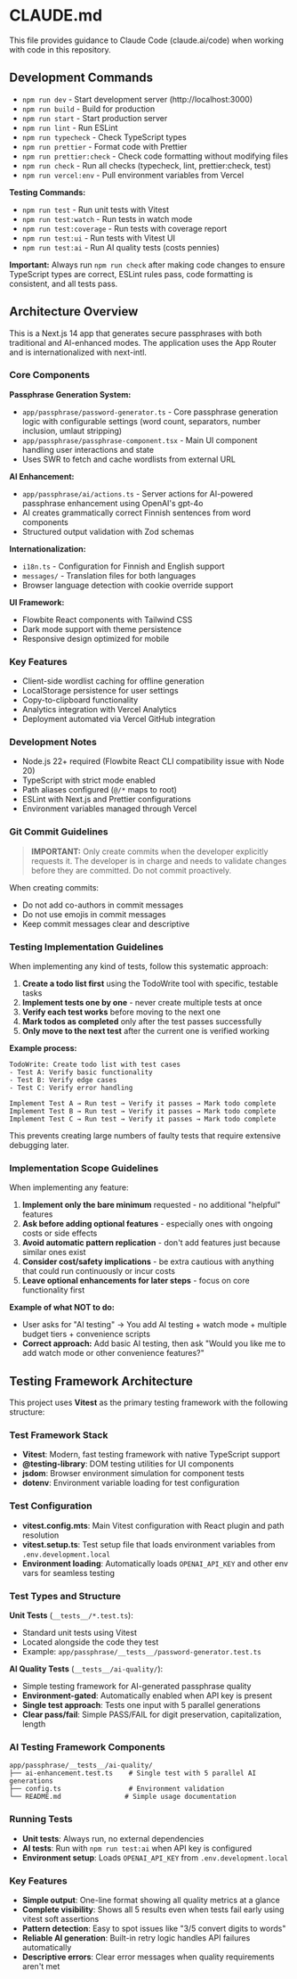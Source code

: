 # CLAUDE.md

This file provides guidance to Claude Code (claude.ai/code) when working with code in this repository.

## Development Commands

- `npm run dev` - Start development server (http://localhost:3000)
- `npm run build` - Build for production
- `npm run start` - Start production server
- `npm run lint` - Run ESLint
- `npm run typecheck` - Check TypeScript types
- `npm run prettier` - Format code with Prettier
- `npm run prettier:check` - Check code formatting without modifying files
- `npm run check` - Run all checks (typecheck, lint, prettier:check, test)
- `npm run vercel:env` - Pull environment variables from Vercel

**Testing Commands:**

- `npm run test` - Run unit tests with Vitest
- `npm run test:watch` - Run tests in watch mode
- `npm run test:coverage` - Run tests with coverage report
- `npm run test:ui` - Run tests with Vitest UI
- `npm run test:ai` - Run AI quality tests (costs pennies)

**Important:** Always run `npm run check` after making code changes to ensure TypeScript types are correct, ESLint rules pass, code formatting is consistent, and all tests pass.

## Architecture Overview

This is a Next.js 14 app that generates secure passphrases with both traditional and AI-enhanced modes. The application uses the App Router and is internationalized with next-intl.

### Core Components

**Passphrase Generation System:**

- `app/passphrase/password-generator.ts` - Core passphrase generation logic with configurable settings (word count, separators, number inclusion, umlaut stripping)
- `app/passphrase/passphrase-component.tsx` - Main UI component handling user interactions and state
- Uses SWR to fetch and cache wordlists from external URL

**AI Enhancement:**

- `app/passphrase/ai/actions.ts` - Server actions for AI-powered passphrase enhancement using OpenAI's gpt-4o
- AI creates grammatically correct Finnish sentences from word components
- Structured output validation with Zod schemas

**Internationalization:**

- `i18n.ts` - Configuration for Finnish and English support
- `messages/` - Translation files for both languages
- Browser language detection with cookie override support

**UI Framework:**

- Flowbite React components with Tailwind CSS
- Dark mode support with theme persistence
- Responsive design optimized for mobile

### Key Features

- Client-side wordlist caching for offline generation
- LocalStorage persistence for user settings
- Copy-to-clipboard functionality
- Analytics integration with Vercel Analytics
- Deployment automated via Vercel GitHub integration

### Development Notes

- Node.js 22+ required (Flowbite React CLI compatibility issue with Node 20)
- TypeScript with strict mode enabled
- Path aliases configured (`@/*` maps to root)
- ESLint with Next.js and Prettier configurations
- Environment variables managed through Vercel

### Git Commit Guidelines

> **IMPORTANT:** Only create commits when the developer explicitly requests it. The developer is in charge and needs to validate changes before they are committed. Do not commit proactively.

When creating commits:
- Do not add co-authors in commit messages
- Do not use emojis in commit messages
- Keep commit messages clear and descriptive

### Testing Implementation Guidelines

When implementing any kind of tests, follow this systematic approach:

1. **Create a todo list first** using the TodoWrite tool with specific, testable tasks
2. **Implement tests one by one** - never create multiple tests at once
3. **Verify each test works** before moving to the next one
4. **Mark todos as completed** only after the test passes successfully
5. **Only move to the next test** after the current one is verified working

**Example process:**

```
TodoWrite: Create todo list with test cases
- Test A: Verify basic functionality
- Test B: Verify edge cases
- Test C: Verify error handling

Implement Test A → Run test → Verify it passes → Mark todo complete
Implement Test B → Run test → Verify it passes → Mark todo complete
Implement Test C → Run test → Verify it passes → Mark todo complete
```

This prevents creating large numbers of faulty tests that require extensive debugging later.

### Implementation Scope Guidelines

When implementing any feature:

1. **Implement only the bare minimum** requested - no additional "helpful" features
2. **Ask before adding optional features** - especially ones with ongoing costs or side effects
3. **Avoid automatic pattern replication** - don't add features just because similar ones exist
4. **Consider cost/safety implications** - be extra cautious with anything that could run continuously or incur costs
5. **Leave optional enhancements for later steps** - focus on core functionality first

**Example of what NOT to do:**

- User asks for "AI testing" → You add AI testing + watch mode + multiple budget tiers + convenience scripts
- **Correct approach:** Add basic AI testing, then ask "Would you like me to add watch mode or other convenience features?"

## Testing Framework Architecture

This project uses **Vitest** as the primary testing framework with the following structure:

### Test Framework Stack

- **Vitest**: Modern, fast testing framework with native TypeScript support
- **@testing-library**: DOM testing utilities for UI components
- **jsdom**: Browser environment simulation for component tests
- **dotenv**: Environment variable loading for test configuration

### Test Configuration

- **vitest.config.mts**: Main Vitest configuration with React plugin and path resolution
- **vitest.setup.ts**: Test setup file that loads environment variables from `.env.development.local`
- **Environment loading**: Automatically loads `OPENAI_API_KEY` and other env vars for seamless testing

### Test Types and Structure

**Unit Tests** (`__tests__/*.test.ts`):

- Standard unit tests using Vitest
- Located alongside the code they test
- Example: `app/passphrase/__tests__/password-generator.test.ts`

**AI Quality Tests** (`__tests__/ai-quality/`):

- Simple testing framework for AI-generated passphrase quality
- **Environment-gated**: Automatically enabled when API key is present
- **Single test approach**: Tests one input with 5 parallel generations
- **Clear pass/fail**: Simple PASS/FAIL for digit preservation, capitalization, length

### AI Testing Framework Components

```
app/passphrase/__tests__/ai-quality/
├── ai-enhancement.test.ts    # Single test with 5 parallel AI generations
├── config.ts                 # Environment validation
└── README.md                # Simple usage documentation
```

### Running Tests

- **Unit tests**: Always run, no external dependencies
- **AI tests**: Run with `npm run test:ai` when API key is configured
- **Environment setup**: Loads `OPENAI_API_KEY` from `.env.development.local`

### Key Features

- **Simple output**: One-line format showing all quality metrics at a glance
- **Complete visibility**: Shows all 5 results even when tests fail early using vitest soft assertions
- **Pattern detection**: Easy to spot issues like "3/5 convert digits to words"
- **Reliable AI generation**: Built-in retry logic handles API failures automatically
- **Descriptive errors**: Clear error messages when quality requirements aren't met

